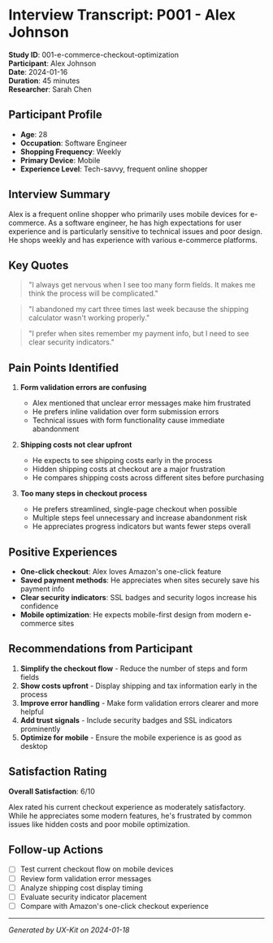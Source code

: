 # Interview Transcript: P001 - Alex Johnson

**Study ID**: 001-e-commerce-checkout-optimization  
**Participant**: Alex Johnson  
**Date**: 2024-01-16  
**Duration**: 45 minutes  
**Researcher**: Sarah Chen

## Participant Profile

- **Age**: 28
- **Occupation**: Software Engineer
- **Shopping Frequency**: Weekly
- **Primary Device**: Mobile
- **Experience Level**: Tech-savvy, frequent online shopper

## Interview Summary

Alex is a frequent online shopper who primarily uses mobile devices for e-commerce. As a software engineer, he has high expectations for user experience and is particularly sensitive to technical issues and poor design. He shops weekly and has experience with various e-commerce platforms.

## Key Quotes

> "I always get nervous when I see too many form fields. It makes me think the process will be complicated."

> "I abandoned my cart three times last week because the shipping calculator wasn't working properly."

> "I prefer when sites remember my payment info, but I need to see clear security indicators."

## Pain Points Identified

1. **Form validation errors are confusing**
   - Alex mentioned that unclear error messages make him frustrated
   - He prefers inline validation over form submission errors
   - Technical issues with form functionality cause immediate abandonment

2. **Shipping costs not clear upfront**
   - He expects to see shipping costs early in the process
   - Hidden shipping costs at checkout are a major frustration
   - He compares shipping costs across different sites before purchasing

3. **Too many steps in checkout process**
   - He prefers streamlined, single-page checkout when possible
   - Multiple steps feel unnecessary and increase abandonment risk
   - He appreciates progress indicators but wants fewer steps overall

## Positive Experiences

- **One-click checkout**: Alex loves Amazon's one-click feature
- **Saved payment methods**: He appreciates when sites securely save his payment info
- **Clear security indicators**: SSL badges and security logos increase his confidence
- **Mobile optimization**: He expects mobile-first design from modern e-commerce sites

## Recommendations from Participant

1. **Simplify the checkout flow** - Reduce the number of steps and form fields
2. **Show costs upfront** - Display shipping and tax information early in the process
3. **Improve error handling** - Make form validation errors clearer and more helpful
4. **Add trust signals** - Include security badges and SSL indicators prominently
5. **Optimize for mobile** - Ensure the mobile experience is as good as desktop

## Satisfaction Rating

**Overall Satisfaction**: 6/10

Alex rated his current checkout experience as moderately satisfactory. While he appreciates some modern features, he's frustrated by common issues like hidden costs and poor mobile optimization.

## Follow-up Actions

- [ ] Test current checkout flow on mobile devices
- [ ] Review form validation error messages
- [ ] Analyze shipping cost display timing
- [ ] Evaluate security indicator placement
- [ ] Compare with Amazon's one-click checkout experience

---

*Generated by UX-Kit on 2024-01-18*
